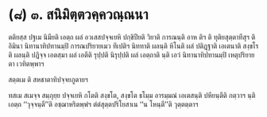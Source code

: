 <h1>(๘) ๓. สนิมิตฺตวคฺควณฺณนา</h1>
<p> ตติยสฺส   ปฐเม นิมียติ เอตฺถ ผลํ อวเสสปจฺจเยหิ ปกฺขิปียติ วิยาติ  การณนฺติ อาห ติฯ ติ ทุติยสุตฺตาทีสุฯ ติ อิมินา นิทานาทิปทานมฺปิ การณปริยายเมว ทีเปติฯ นิททาติ ผลนฺติ  หิโนติ ผลํ ปติฎฺฐาติ เอเตนาติ  สงฺขโรติ ผลนฺติ  ปฎิจฺจ เอตสฺมา ผลํ เอตีติ  รุปฺปติ นิรุปฺปติ ผลํ เอตฺถาติ นฺติ เอวํ นิทานาทิปทานมฺปิ เหตุปริยายตา เวทิตพฺพาฯ</p>


<p> สตฺตเม ติ สหชาตาทิปจฺจยภูตายฯ</p>


<p> ทสเม สเมจฺจ สมฺภุยฺย ปจฺจเยหิ กโตติ สงฺขโต, สงฺขโต ธโมฺม อารมฺมณํ เอเตสนฺติ  ปหียนฺตีติ กตฺวาฯ นฺติ เอตฺถ ‘‘วุจฺจนฺตี’’ติ อชฺฌาหริตพฺพํฯ  ตํตํสุตฺตปริโยสาเน ‘‘น โหนฺตี’’ติ วุตฺตตฺตาฯ</p>

</p>





